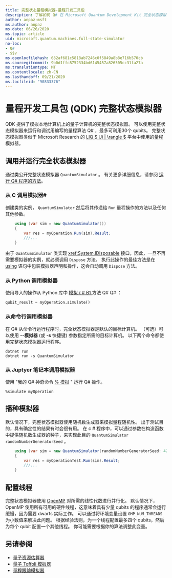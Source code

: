 ```yaml
---
title: 完整状态量程模拟器-量程开发工具包
description: 了解如何 Q# 在 Microsoft Quantum Development Kit 完全状态模拟器上运行你的程序。
author: anpaz-msft
ms.author: anpaz
ms.date: 06/26/2020
ms.topic: article
uid: microsoft.quantum.machines.full-state-simulator
no-loc:
- Q#
- $$v
ms.openlocfilehash: 632af681c5818ab7246c0f5849a8b8e716b570cb
ms.sourcegitcommit: 9b0d1ffc8752334bd6145457a826505cc31fa27a
ms.translationtype: MT
ms.contentlocale: zh-CN
ms.lasthandoff: 09/21/2020
ms.locfileid: "90833376"
---
```

# <a name="quantum-development-kit-qdk-full-state-simulator"></a>量程开发工具包 (QDK) 完整状态模拟器

QDK 提供了模拟本地计算机上的量子计算机的完整状态模拟器。 可以使用完整状态模拟器来运行和调试用编写的量程算法 Q# ，最多可利用30个 qubits。 完整状态模拟器类似于 Microsoft Research 的  [LIQ $ Ui | \rangle $](http://stationq.github.io/Liquid/) 平台中使用的量程模拟器。

## <a name="invoking-and-running-the-full-state-simulator"></a>调用并运行完全状态模拟器

通过类公开完整状态模拟器 `QuantumSimulator` 。 有关更多详细信息，请参阅 [运行 Q# 程序的方法](xref:microsoft.quantum.guide.host-programs)。

### <a name="invoking-the-simulator-from-c"></a>从 C 调用模拟器#

创建类的实例， `QuantumSimulator` 然后将其传递给 `Run` 量程操作的方法以及任何其他参数。
```csharp
    using (var sim = new QuantumSimulator())
    {
        var res = myOperation.Run(sim).Result;
        ///...
    }
```

由于 `QuantumSimulator` 类实现 <xref:System.IDisposable> 接口，因此，一旦不再需要模拟器的实例，就必须调用 `Dispose` 方法。 执行此操作的最佳方法是在 [using](https://docs.microsoft.com/dotnet/csharp/language-reference/keywords/using-statement) 语句中包装模拟器声明和操作，这会自动调用 `Dispose` 方法。

### <a name="invoking-the-simulator-from-python"></a>从 Python 调用模拟器

使用导入的操作从 Python 库中 [模拟 ( # B1 ](https://docs.microsoft.com/python/qsharp-core/qsharp.loader.qsharpcallable) 方法 Q# Q# ：

```python
qubit_result = myOperation.simulate()
```

### <a name="invoking-the-simulator-from-the-command-line"></a>从命令行调用模拟器

在 Q# 从命令行运行程序时，完全状态模拟器是默认的目标计算机。 （可选）可以使用 **--模拟器** (或 **-s** 快捷键) 参数指定所需的目标计算机。 以下两个命令都使用完整状态模拟器运行程序。 

```dotnetcli
dotnet run
dotnet run -s QuantumSimulator
```

### <a name="invoking-the-simulator-from-juptyer-notebooks"></a>从 Juptyer 笔记本调用模拟器

使用 "我的 Q# 神奇命令 [% 模拟](xref:microsoft.quantum.iqsharp.magic-ref.simulate) " 运行 Q# 操作。

```
%simulate myOperation
```
## <a name="seeding-the-simulator"></a>播种模拟器

默认情况下，完整状态模拟器使用随机数生成器来模拟量程随机性。 出于测试目的，具有确定性的结果有时会很有用。 在 c # 程序中，可以通过参数在构造函数中提供随机数生成器的种子，来实现此目的 `QuantumSimulator` `randomNumberGeneratorSeed` 。

```csharp
    using (var sim = new QuantumSimulator(randomNumberGeneratorSeed: 42))
    {
        var res = myOperationTest.Run(sim).Result;
        ///...
    }
```

## <a name="configuring-threads"></a>配置线程

完整状态模拟器使用 [OpenMP](http://www.openmp.org/) 对所需的线性代数进行并行化。 默认情况下，OpenMP 使用所有可用的硬件线程，这意味着具有少量 qubits 的程序通常会运行缓慢，因为需要 dwarfs 实际工作。 可以通过将环境变量设置 `OMP_NUM_THREADS` 为小数值来解决此问题。 根据经验法则，为一个线程配置最多四个 qubits，然后为每个 qubit 配置一个其他线程。 你可能需要根据你的算法调整此变量。

## <a name="see-also"></a>另请参阅

- [量子资源估算器](xref:microsoft.quantum.machines.resources-estimator)
- [量子 Toffoli 模拟器](xref:microsoft.quantum.machines.toffoli-simulator)
- [量程跟踪模拟器](xref:microsoft.quantum.machines.qc-trace-simulator.intro)